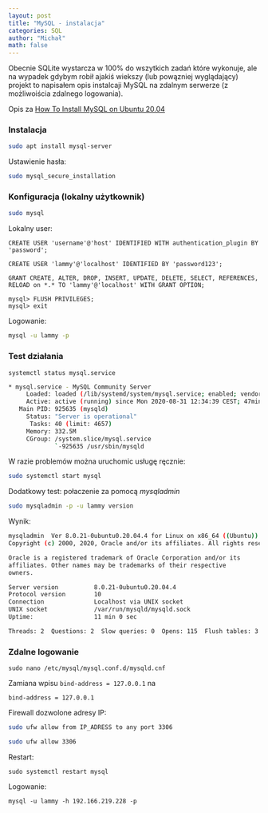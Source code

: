 ```yaml
---
layout: post
title: "MySQL - instalacja"
categories: SQL
author: "Michał"
math: false
---
```


Obecnie SQLite wystarcza w 100% do wszytkich zadań które wykonuje, ale na wypadek gdybym robił ajakiś wiekszy (lub powązniej wyglądający) projekt to napisałem opis instalcaji MySQL na zdalnym serwerze (z możliwoiścia zdalnego logowania).

Opis za [How To Install MySQL on Ubuntu 20.04](https://www.digitalocean.com/community/tutorials/how-to-install-mysql-on-ubuntu-20-04)

### Instalacja

```bash
sudo apt install mysql-server
```
Ustawienie hasła:

```bash
sudo mysql_secure_installation
```

### Konfiguracja (lokalny użytkownik)

```bash
sudo mysql
```

Lokalny user:

```mysql
CREATE USER 'username'@'host' IDENTIFIED WITH authentication_plugin BY 'password';

CREATE USER 'lammy'@'localhost' IDENTIFIED BY 'password123';
```


```mysql
GRANT CREATE, ALTER, DROP, INSERT, UPDATE, DELETE, SELECT, REFERENCES, RELOAD on *.* TO 'lammy'@'localhost' WITH GRANT OPTION;
```

```mysql
mysql> FLUSH PRIVILEGES;
mysql> exit
```

Logowanie: 
```bash
mysql -u lammy -p
```

### Test działania
```
systemctl status mysql.service
```

```bash
* mysql.service - MySQL Community Server
     Loaded: loaded (/lib/systemd/system/mysql.service; enabled; vendor prese>
     Active: active (running) since Mon 2020-08-31 12:34:39 CEST; 47min ago
   Main PID: 925635 (mysqld)
     Status: "Server is operational"
      Tasks: 40 (limit: 4657)
     Memory: 332.5M
     CGroup: /system.slice/mysql.service
             `-925635 /usr/sbin/mysqld
```

W razie problemów można uruchomic usługę ręcznie:

```bash
sudo systemctl start mysql
```

Dodatkowy test: połaczenie za pomocą *mysqladmin*

```bash
sudo mysqladmin -p -u lammy version

```
Wynik:

```bash
mysqladmin  Ver 8.0.21-0ubuntu0.20.04.4 for Linux on x86_64 ((Ubuntu))
Copyright (c) 2000, 2020, Oracle and/or its affiliates. All rights reserved.

Oracle is a registered trademark of Oracle Corporation and/or its
affiliates. Other names may be trademarks of their respective
owners.

Server version          8.0.21-0ubuntu0.20.04.4
Protocol version        10
Connection              Localhost via UNIX socket
UNIX socket             /var/run/mysqld/mysqld.sock
Uptime:                 11 min 0 sec

Threads: 2  Questions: 2  Slow queries: 0  Opens: 115  Flush tables: 3  Open tables: 36  Queries per second avg: 0.003
```

### Zdalne logowanie

```
sudo nano /etc/mysql/mysql.conf.d/mysqld.cnf
```

Zamiana wpisu `bind-address = 127.0.0.1` na 
```
bind-address = 127.0.0.1
```

Firewall dozwolone adresy IP:
```bash
sudo ufw allow from IP_ADRESS to any port 3306

sudo ufw allow 3306
```
Restart:
```
sudo systemctl restart mysql
```

Logowanie:
```
mysql -u lammy -h 192.166.219.228 -p
```